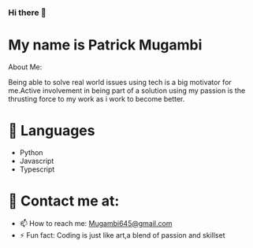 ### Hi there 👋

# My name is Patrick Mugambi
<!--
**Mugambi645/Mugambi645** is a ✨ _special_ ✨ repository because its `README.md` (this file) appears on your GitHub profile.
-->
About Me:

Being able to solve real world issues using tech is a big motivator for me.Active involvement in being part of a solution using my passion is the thrusting force to my work as i work to become better.

# 🔭 Languages

 - Python
 - Javascript
 - Typescript
 


# 💬 Contact me at:
- 📫 How to reach me: Mugambi645@gmail.com
- ⚡ Fun fact: Coding is just like art,a blend of passion and skillset

